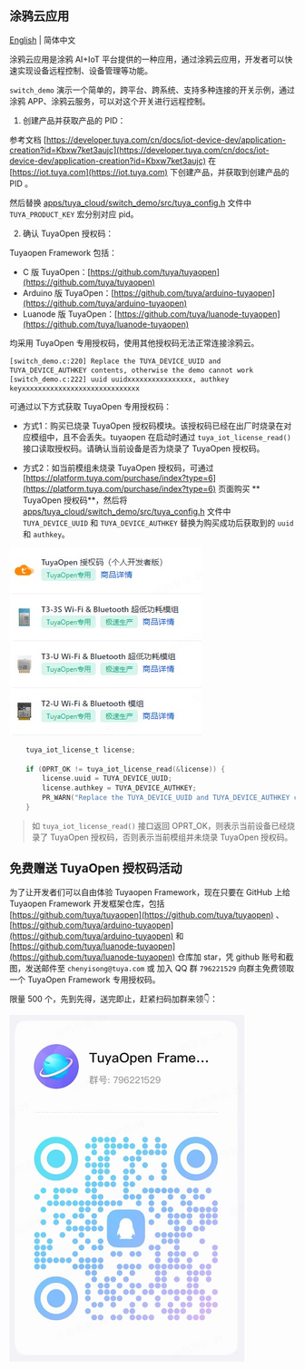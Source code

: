 ## 涂鸦云应用
[English](README.md) | 简体中文

涂鸦云应用是涂鸦 AI+IoT 平台提供的一种应用，通过涂鸦云应用，开发者可以快速实现设备远程控制、设备管理等功能。

`switch_demo` 演示一个简单的，跨平台、跨系统、支持多种连接的开关示例，通过涂鸦 APP、涂鸦云服务，可以对这个开关进行远程控制。

1. 创建产品并获取产品的 PID：

参考文档 [https://developer.tuya.com/cn/docs/iot-device-dev/application-creation?id=Kbxw7ket3aujc](https://developer.tuya.com/cn/docs/iot-device-dev/application-creation?id=Kbxw7ket3aujc) 在 [https://iot.tuya.com](https://iot.tuya.com) 下创建产品，并获取到创建产品的 PID 。

然后替换 [apps/tuya_cloud/switch_demo/src/tuya_config.h](./src/tuya_config.h) 文件中 `TUYA_PRODUCT_KEY` 宏分别对应 pid。

2. 确认 TuyaOpen 授权码：

Tuyaopen Framework 包括：
- C 版 TuyaOpen：[https://github.com/tuya/tuyaopen](https://github.com/tuya/tuyaopen)
- Arduino 版 TuyaOpen：[https://github.com/tuya/arduino-tuyaopen](https://github.com/tuya/arduino-tuyaopen)
- Luanode 版 TuyaOpen：[https://github.com/tuya/luanode-tuyaopen](https://github.com/tuya/luanode-tuyaopen)

均采用 TuyaOpen 专用授权码，使用其他授权码无法正常连接涂鸦云。

```shell
[switch_demo.c:220] Replace the TUYA_DEVICE_UUID and TUYA_DEVICE_AUTHKEY contents, otherwise the demo cannot work
[switch_demo.c:222] uuid uuidxxxxxxxxxxxxxxxx, authkey keyxxxxxxxxxxxxxxxxxxxxxxxxxxxxx
```

可通过以下方式获取 TuyaOpen 专用授权码：

- 方式1：购买已烧录 TuyaOpen 授权码模块。该授权码已经在出厂时烧录在对应模组中，且不会丢失。tuyaopen 在启动时通过 `tuya_iot_license_read()` 接口读取授权码。请确认当前设备是否为烧录了 TuyaOpen 授权码。

- 方式2：如当前模组未烧录 TuyaOpen 授权码，可通过 [https://platform.tuya.com/purchase/index?type=6](https://platform.tuya.com/purchase/index?type=6) 页面购买 ** TuyaOpen 授权码**，然后将 [apps/tuya_cloud/switch_demo/src/tuya_config.h](./src/tuya_config.h) 文件中 `TUYA_DEVICE_UUID` 和 `TUYA_DEVICE_AUTHKEY` 替换为购买成功后获取到的 `uuid` 和 `authkey`。

![authorization_code](../../docs/images/zh/authorization_code.png)

```c
    tuya_iot_license_t license;

    if (OPRT_OK != tuya_iot_license_read(&license)) {
        license.uuid = TUYA_DEVICE_UUID;
        license.authkey = TUYA_DEVICE_AUTHKEY;
        PR_WARN("Replace the TUYA_DEVICE_UUID and TUYA_DEVICE_AUTHKEY contents, otherwise the demo cannot work");
    }
```

> 如 `tuya_iot_license_read()` 接口返回 OPRT_OK，则表示当前设备已经烧录了 TuyaOpen 授权码，否则表示当前模组并未烧录 TuyaOpen 授权码。

## 免费赠送 TuyaOpen 授权码活动

为了让开发者们可以自由体验 Tuyaopen Framework，现在只要在 GitHub 上给 Tuyaopen Framework 开发框架仓库，包括 [https://github.com/tuya/tuyaopen](https://github.com/tuya/tuyaopen) 、[https://github.com/tuya/arduino-tuyaopen](https://github.com/tuya/arduino-tuyaopen) 和 [https://github.com/tuya/luanode-tuyaopen](https://github.com/tuya/luanode-tuyaopen) 仓库加 star，凭 github 账号和截图，发送邮件至 `chenyisong@tuya.com` 或 加入 QQ 群 `796221529` 向群主免费领取一个 TuyaOpen Framework 专用授权码。

限量 500 个，先到先得，送完即止，赶紧扫码加群来领👇：

![qq_qrcode](../../docs/images/zh/qq_qrcode.png)